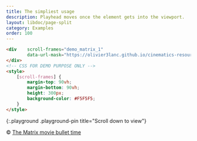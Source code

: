 ```yaml
---
title: The simpliest usage
description: Playhead moves once the element gets into the viewport.
layout: libdoc/page-split
category: Examples
order: 100
---
```


```html
<div    scroll-frames="demo_matrix_1"
        data-url-mask="https://olivier3lanc.github.io/cinematics-resources/matrix_bullet_time_b/matrix_bullet_time_b_|1 to 197|.webp">
</div>
<!-- CSS FOR DEMO PURPOSE ONLY -->
<style>
    [scroll-frames] { 
        margin-top: 90vh;
        margin-bottom: 90vh;
        height: 300px;
        background-color: #F5F5F5;
    }
</style>
```
{:.playground .playground-pin title="Scroll down to view"}

&copy; [The Matrix movie bullet time](https://www.warnerbros.com/movies/matrix)